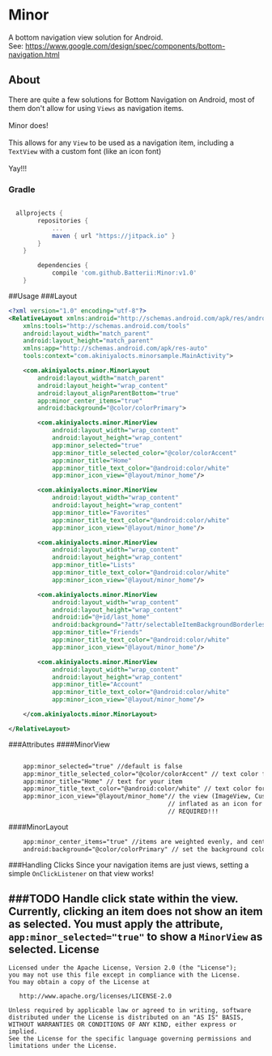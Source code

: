 # Minor
A bottom navigation view solution for Android. <br>
See: https://www.google.com/design/spec/components/bottom-navigation.html

## About
There are quite a few solutions for Bottom Navigation on Android, most of them don't allow for using ```Views``` as navigation
items.<br><br>
Minor does!<br><br>
This allows for any ```View``` to be used as a navigation item, including a ```TextView``` with a custom font (like an icon
font) 
<br><br>Yay!!!

### Gradle
```gradle

  allprojects {
		repositories {
			...
			maven { url "https://jitpack.io" }
		}
	}

		dependencies {
	        compile 'com.github.Batterii:Minor:v1.0'
	}
```
##Usage
###Layout
```xml
<?xml version="1.0" encoding="utf-8"?>
<RelativeLayout xmlns:android="http://schemas.android.com/apk/res/android"
    xmlns:tools="http://schemas.android.com/tools"
    android:layout_width="match_parent"
    android:layout_height="match_parent"
    xmlns:app="http://schemas.android.com/apk/res-auto"
    tools:context="com.akiniyalocts.minorsample.MainActivity">

    <com.akiniyalocts.minor.MinorLayout
        android:layout_width="match_parent"
        android:layout_height="wrap_content"
        android:layout_alignParentBottom="true"
        app:minor_center_items="true"
        android:background="@color/colorPrimary">

        <com.akiniyalocts.minor.MinorView
            android:layout_width="wrap_content"
            android:layout_height="wrap_content"
            app:minor_selected="true"
            app:minor_title_selected_color="@color/colorAccent"
            app:minor_title="Home"
            app:minor_title_text_color="@android:color/white"
            app:minor_icon_view="@layout/minor_home"/>

        <com.akiniyalocts.minor.MinorView
            android:layout_width="wrap_content"
            android:layout_height="wrap_content"
            app:minor_title="Favorites"
            app:minor_title_text_color="@android:color/white"
            app:minor_icon_view="@layout/minor_home"/>

        <com.akiniyalocts.minor.MinorView
            android:layout_width="wrap_content"
            android:layout_height="wrap_content"
            app:minor_title="Lists"
            app:minor_title_text_color="@android:color/white"
            app:minor_icon_view="@layout/minor_home"/>

        <com.akiniyalocts.minor.MinorView
            android:layout_width="wrap_content"
            android:layout_height="wrap_content"
            android:id="@+id/last_home"
            android:background="?attr/selectableItemBackgroundBorderless"
            app:minor_title="Friends"
            app:minor_title_text_color="@android:color/white"
            app:minor_icon_view="@layout/minor_home"/>

        <com.akiniyalocts.minor.MinorView
            android:layout_width="wrap_content"
            android:layout_height="wrap_content"
            app:minor_title="Account"
            app:minor_title_text_color="@android:color/white"
            app:minor_icon_view="@layout/minor_home"/>

    </com.akiniyalocts.minor.MinorLayout>

</RelativeLayout>
```
###Attributes
####MinorView
```xml

    app:minor_selected="true" //default is false
    app:minor_title_selected_color="@color/colorAccent" // text color for your selected item
    app:minor_title="Home" // text for your item
    app:minor_title_text_color="@android:color/white" // text color for your unselected item
    app:minor_icon_view="@layout/minor_home"// the view (ImageView, Custom font TextView, etc.) 
                                            // inflated as an icon for your item
                                            // REQUIRED!!!
```

####MinorLayout
```xml
    app:minor_center_items="true" //items are weighted evenly, and centered in the layout
    android:background="@color/colorPrimary" // set the background color for your layout
```

###Handling Clicks
Since your navigation items are just views, setting a simple ```OnClickListener``` on that view works!

###TODO
Handle click state within the view. Currently, clicking an item does not show an item as selected. You must apply the 
attribute, ```app:minor_selected="true"``` to show a ```MinorView``` as selected.
License
--------

    Licensed under the Apache License, Version 2.0 (the "License");
    you may not use this file except in compliance with the License.
    You may obtain a copy of the License at

       http://www.apache.org/licenses/LICENSE-2.0

    Unless required by applicable law or agreed to in writing, software
    distributed under the License is distributed on an "AS IS" BASIS,
    WITHOUT WARRANTIES OR CONDITIONS OF ANY KIND, either express or implied.
    See the License for the specific language governing permissions and
    limitations under the License.
